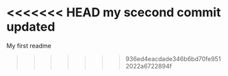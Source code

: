 <<<<<<< HEAD
my scecond commit updated
=======
My first readme
>>>>>>> 936ed4eacdade346b6bd70fe9512022a6722894f
